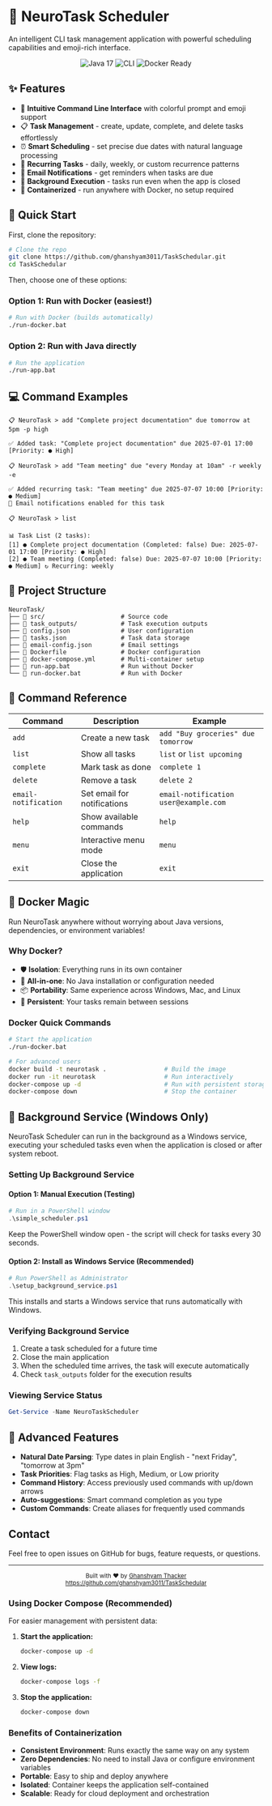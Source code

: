 # 📆 NeuroTask Scheduler

An intelligent CLI task management application with powerful scheduling capabilities and emoji-rich interface.

<div align="center">
  <img src="https://img.shields.io/badge/Java-17-orange?style=for-the-badge&logo=java" alt="Java 17"/>
  <img src="https://img.shields.io/badge/Platform-CLI-blue?style=for-the-badge" alt="CLI"/>
  <img src="https://img.shields.io/badge/Docker-Ready-2496ED?style=for-the-badge&logo=docker" alt="Docker Ready"/>
</div>

## ✨ Features

- 🚀 **Intuitive Command Line Interface** with colorful prompt and emoji support
- 📋 **Task Management** - create, update, complete, and delete tasks effortlessly
- ⏰ **Smart Scheduling** - set precise due dates with natural language processing
- 🔄 **Recurring Tasks** - daily, weekly, or custom recurrence patterns
- 📱 **Email Notifications** - get reminders when tasks are due
- 🤖 **Background Execution** - tasks run even when the app is closed
- 🐳 **Containerized** - run anywhere with Docker, no setup required

## 🚀 Quick Start

First, clone the repository:
```bash
# Clone the repo
git clone https://github.com/ghanshyam3011/TaskSchedular.git
cd TaskSchedular
```

Then, choose one of these options:

### Option 1: Run with Docker (easiest!)
```bash
# Run with Docker (builds automatically)
./run-docker.bat
```

### Option 2: Run with Java directly
```bash
# Run the application
./run-app.bat
```

## 💻 Command Examples

```
📋 NeuroTask > add "Complete project documentation" due tomorrow at 5pm -p high

✅ Added task: "Complete project documentation" due 2025-07-01 17:00 [Priority: ● High]

📋 NeuroTask > add "Team meeting" due "every Monday at 10am" -r weekly -e

✅ Added recurring task: "Team meeting" due 2025-07-07 10:00 [Priority: ● Medium]
📧 Email notifications enabled for this task

📋 NeuroTask > list

📊 Task List (2 tasks):
[1] ● Complete project documentation (Completed: false) Due: 2025-07-01 17:00 [Priority: ● High]
[2] ● Team meeting (Completed: false) Due: 2025-07-07 10:00 [Priority: ● Medium] ↻ Recurring: weekly
```

## 📁 Project Structure

```
NeuroTask/
├── 📂 src/                     # Source code
├── 📂 task_outputs/            # Task execution outputs
├── 📄 config.json              # User configuration
├── 📄 tasks.json               # Task data storage
├── 📄 email-config.json        # Email settings
├── 🐳 Dockerfile               # Docker configuration
├── 🐳 docker-compose.yml       # Multi-container setup
├── 📜 run-app.bat              # Run without Docker
└── 🐳 run-docker.bat           # Run with Docker
```

## 📝 Command Reference

| Command | Description | Example |
|---------|-------------|---------|
| `add` | Create a new task | `add "Buy groceries" due tomorrow` |
| `list` | Show all tasks | `list` or `list upcoming` |
| `complete` | Mark task as done | `complete 1` |
| `delete` | Remove a task | `delete 2` |
| `email-notification` | Set email for notifications | `email-notification user@example.com` |
| `help` | Show available commands | `help` |
| `menu` | Interactive menu mode | `menu` |
| `exit` | Close the application | `exit` |


## 🐳 Docker Magic

Run NeuroTask anywhere without worrying about Java versions, dependencies, or environment variables!

### Why Docker?

- 🛡️ **Isolation**: Everything runs in its own container
- 🧩 **All-in-one**: No Java installation or configuration needed
- 📦 **Portability**: Same experience across Windows, Mac, and Linux
- 🔄 **Persistent**: Your tasks remain between sessions

### Docker Quick Commands

```bash
# Start the application
./run-docker.bat

# For advanced users
docker build -t neurotask .                # Build the image
docker run -it neurotask                   # Run interactively
docker-compose up -d                       # Run with persistent storage
docker-compose down                        # Stop the container
```

## 🔄 Background Service (Windows Only)

NeuroTask Scheduler can run in the background as a Windows service, executing your scheduled tasks even when the application is closed or after system reboot.

### Setting Up Background Service

#### Option 1: Manual Execution (Testing)
```powershell
# Run in a PowerShell window
.\simple_scheduler.ps1
```
Keep the PowerShell window open - the script will check for tasks every 30 seconds.

#### Option 2: Install as Windows Service (Recommended)
```powershell
# Run PowerShell as Administrator
.\setup_background_service.ps1
```
This installs and starts a Windows service that runs automatically with Windows.

### Verifying Background Service
1. Create a task scheduled for a future time
2. Close the main application
3. When the scheduled time arrives, the task will execute automatically
4. Check `task_outputs` folder for the execution results

### Viewing Service Status
```powershell
Get-Service -Name NeuroTaskScheduler
```

## 🧩 Advanced Features

- **Natural Date Parsing**: Type dates in plain English - "next Friday", "tomorrow at 3pm"
- **Task Priorities**: Flag tasks as High, Medium, or Low priority
- **Command History**: Access previously used commands with up/down arrows
- **Auto-suggestions**: Smart command completion as you type
- **Custom Commands**: Create aliases for frequently used commands

##  Contact

Feel free to open issues on GitHub for bugs, feature requests, or questions.

---

<div align="center">
  <sub>Built with ❤️ by <a href="https://www.linkedin.com/in/ghanshyam-thacker/">Ghanshyam Thacker</a></sub><br>
  <sub><a href="https://github.com/ghanshyam3011/TaskSchedular">https://github.com/ghanshyam3011/TaskSchedular</a></sub>
</div>

### Using Docker Compose (Recommended)

For easier management with persistent data:

1. **Start the application:**
   ```bash
   docker-compose up -d
   ```

2. **View logs:**
   ```bash
   docker-compose logs -f
   ```

3. **Stop the application:**
   ```bash
   docker-compose down
   ```

### Benefits of Containerization

- **Consistent Environment**: Runs exactly the same way on any system
- **Zero Dependencies**: No need to install Java or configure environment variables
- **Portable**: Easy to ship and deploy anywhere
- **Isolated**: Container keeps the application self-contained
- **Scalable**: Ready for cloud deployment and orchestration